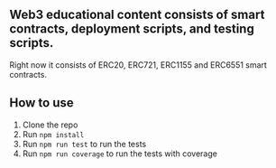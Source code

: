 ## Web3 educational content consists of smart contracts, deployment scripts, and testing scripts.

Right now it consists of ERC20, ERC721, ERC1155 and ERC6551 smart contracts.

## How to use

1. Clone the repo
2. Run `npm install`
3. Run `npm run test` to run the tests
4. Run `npm run coverage` to run the tests with coverage
